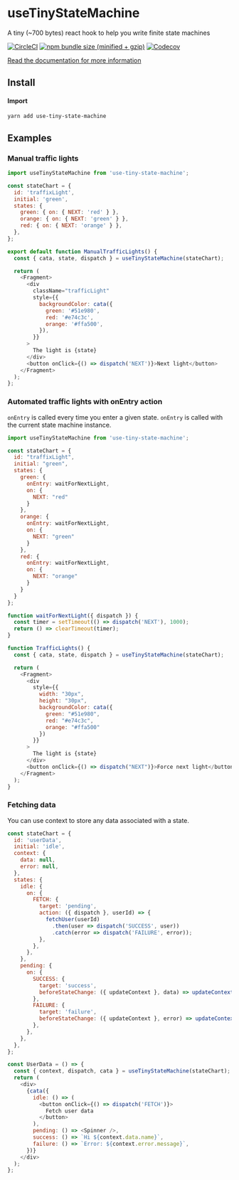
# useTinyStateMachine
A tiny (~700 bytes) react hook to help you write finite state machines

[![CircleCI](https://img.shields.io/circleci/project/github/phenax/use-tiny-state-machine/master.svg?style=for-the-badge)](https://circleci.com/gh/phenax/use-tiny-state-machine)
[![npm bundle size (minified + gzip)](https://img.shields.io/bundlephobia/minzip/use-tiny-state-machine.svg?style=for-the-badge)](https://www.npmjs.com/package/use-tiny-state-machine)
[![Codecov](https://img.shields.io/codecov/c/github/phenax/use-tiny-state-machine.svg?style=for-the-badge)](https://codecov.io/gh/phenax/use-tiny-state-machine)


[Read the documentation for more information](https://github.com/phenax/use-tiny-state-machine/tree/master/docs)

## Install

#### Import
```bash
yarn add use-tiny-state-machine
```


## Examples

### Manual traffic lights

```js
import useTinyStateMachine from 'use-tiny-state-machine';

const stateChart = {
  id: 'traffixLight',
  initial: 'green',
  states: {
    green: { on: { NEXT: 'red' } },
    orange: { on: { NEXT: 'green' } },
    red: { on: { NEXT: 'orange' } },
  },
};

export default function ManualTrafficLights() {
  const { cata, state, dispatch } = useTinyStateMachine(stateChart);

  return (
    <Fragment>
      <div
        className="trafficLight"
        style={{
          backgroundColor: cata({
            green: '#51e980',
            red: '#e74c3c',
            orange: '#ffa500',
          }),
        }}
      >
        The light is {state}
      </div>
      <button onClick={() => dispatch('NEXT')}>Next light</button>
    </Fragment>
  );
};
```


### Automated traffic lights with onEntry action
`onEntry` is called every time you enter a given state. `onEntry` is called with the current state machine instance.

```js
import useTinyStateMachine from 'use-tiny-state-machine';

const stateChart = {
  id: "traffixLight",
  initial: "green",
  states: {
    green: {
      onEntry: waitForNextLight,
      on: {
        NEXT: "red"
      }
    },
    orange: {
      onEntry: waitForNextLight,
      on: {
        NEXT: "green"
      }
    },
    red: {
      onEntry: waitForNextLight,
      on: {
        NEXT: "orange"
      }
    }
  }
};

function waitForNextLight({ dispatch }) {
  const timer = setTimeout(() => dispatch('NEXT'), 1000);
  return () => clearTimeout(timer);
}

function TrafficLights() {
  const { cata, state, dispatch } = useTinyStateMachine(stateChart);

  return (
    <Fragment>
      <div
        style={{
          width: "30px",
          height: "30px",
          backgroundColor: cata({
            green: "#51e980",
            red: "#e74c3c",
            orange: "#ffa500"
          })
        }}
      >
        The light is {state}
      </div>
      <button onClick={() => dispatch("NEXT")}>Force next light</button>
    </Fragment>
  );
}
```


### Fetching data
You can use context to store any data associated with a state.

```js
const stateChart = {
  id: 'userData',
  initial: 'idle',
  context: {
    data: null,
    error: null,
  },
  states: {
    idle: {
      on: {
        FETCH: {
          target: 'pending',
          action: ({ dispatch }, userId) => {
            fetchUser(userId)
              .then(user => dispatch('SUCCESS', user))
              .catch(error => dispatch('FAILURE', error));
          },
        },
      },
    },
    pending: {
      on: {
        SUCCESS: {
          target: 'success',
          beforeStateChange: ({ updateContext }, data) => updateContext(c => ({ ...c, data })),
        },
        FAILURE: {
          target: 'failure',
          beforeStateChange: ({ updateContext }, error) => updateContext(c => ({ ...c, error })),
        },
      },
    },
  },
};

const UserData = () => {
  const { context, dispatch, cata } = useTinyStateMachine(stateChart);
  return (
    <div>
      {cata({
        idle: () => (
          <button onClick={() => dispatch('FETCH')}>
            Fetch user data
          </button>
        ),
        pending: () => <Spinner />,
        success: () => `Hi ${context.data.name}`,
        failure: () => `Error: ${context.error.message}`,
      })}
    </div>
  );
};
```

